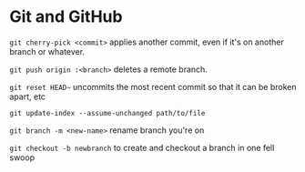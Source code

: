 # Git and GitHub

`git cherry-pick <commit>` applies another commit, even if it's on another
branch or whatever.

`git push origin :<branch>` deletes a remote branch.

`git reset HEAD~` uncommits the most recent commit so that it can be broken
apart, etc

`git update-index --assume-unchanged path/to/file`

`git branch -m <new-name>` rename branch you're on

`git checkout -b newbranch` to create and checkout a branch in one fell swoop
